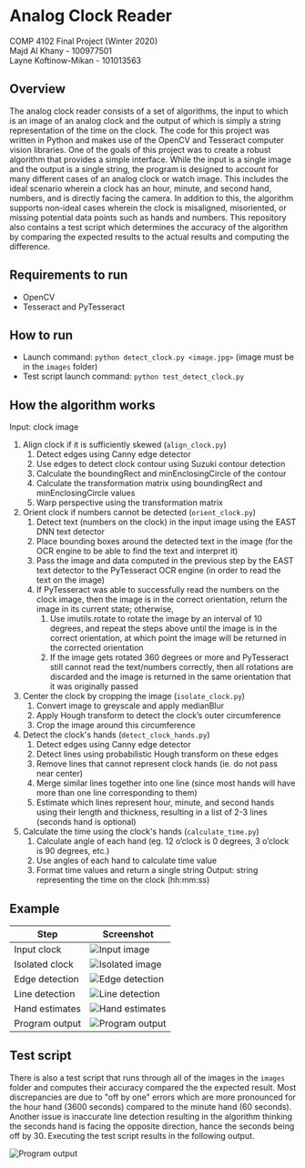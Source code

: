 # Analog Clock Reader
COMP 4102 Final Project (Winter 2020)  
Majd Al Khany - 100977501  
Layne Koftinow-Mikan - 101013563

## Overview
The analog clock reader consists of a set of algorithms, the input to which is an image of an analog clock and the output of which is simply a string representation of the time on the clock. The code for this project was written in Python and makes use of the OpenCV and Tesseract computer vision libraries. One of the goals of this project was to create a robust algorithm that provides a simple interface. While the input is a single image and the output is a single string, the program is designed to account for many different cases of an analog clock or watch image. This includes the ideal scenario wherein a clock has an hour, minute, and second hand, numbers, and is directly facing the camera. In addition to this, the algorithm supports non-ideal cases wherein the clock is misaligned, misoriented, or missing potential data points such as hands and numbers. This repository also contains a test script which determines the accuracy of the algorithm by comparing the expected results to the actual results and computing the difference.

## Requirements to run
- OpenCV
- Tesseract and PyTesseract

## How to run
- Launch command: `python detect_clock.py <image.jpg>` (image must be in the `images` folder)
- Test script launch command: `python test_detect_clock.py`

## How the algorithm works
Input: clock image
1. Align clock if it is sufficiently skewed (`align_clock.py`)
    1. Detect edges using Canny edge detector
    2. Use edges to detect clock contour using Suzuki contour detection
    3. Calculate the boundingRect and minEnclosingCircle of the contour
    4. Calculate the transformation matrix using boundingRect and minEnclosingCircle values
    5. Warp perspective using the transformation matrix
2. Orient clock if numbers cannot be detected (`orient_clock.py`)
    1. Detect text (numbers on the clock) in the input image using the EAST DNN text detector
    2. Place bounding boxes around the detected text in the image (for the OCR engine to be able to find the text and interpret it)
    3. Pass the image and data computed in the previous step by the EAST text detector to the PyTesseract OCR engine (in order to read the text on the image)
    4. If PyTesseract was able to successfully read the numbers on the clock image, then the image is in the correct orientation, return the image in its current state; otherwise,
        1. Use imutils.rotate to rotate the image by an interval of 10 degrees, and repeat the steps above until the image is in the correct orientation, at which point the image will be returned in the corrected orientation
        2. If the image gets rotated 360 degrees or more and PyTesseract still cannot read the text/numbers correctly, then all rotations are discarded and the image is returned in the same orientation that it was originally passed
3. Center the clock by cropping the image (`isolate_clock.py`)
    1. Convert image to greyscale and apply medianBlur
    2. Apply Hough transform to detect the clock’s outer circumference
    3. Crop the image around this circumference
4. Detect the clock's hands (`detect_clock_hands.py`)
    1. Detect edges using Canny edge detector
    2. Detect lines using probabilistic Hough transform on these edges
    3. Remove lines that cannot represent clock hands (ie. do not pass near center)
    4. Merge similar lines together into one line (since most hands will have more than one line corresponding to them)
    5. Estimate which lines represent hour, minute, and second hands using their length and thickness, resulting in a list of 2-3 lines (seconds hand is optional)
5. Calculate the time using the clock's hands (`calculate_time.py`)
    1. Calculate angle of each hand (eg. 12 o’clock is 0 degrees, 3 o’clock is 90 degrees, etc.)
    2. Use angles of each hand to calculate time value
    3. Format time values and return a single string
Output: string representing the time on the clock (hh:mm:ss)

## Example
Step | Screenshot
------------ | -------------
Input clock | ![Input image](https://github.com/majdalkhany/analog-clock-reader/blob/master/README_images/img1.png)
Isolated clock | ![Isolated image](https://github.com/majdalkhany/analog-clock-reader/blob/master/README_images/img2.png)
Edge detection | ![Edge detection](https://github.com/majdalkhany/analog-clock-reader/blob/master/README_images/img3.png)
Line detection | ![Line detection](https://github.com/majdalkhany/analog-clock-reader/blob/master/README_images/img4.png)
Hand estimates | ![Hand estimates](https://github.com/majdalkhany/analog-clock-reader/blob/master/README_images/img5.png)
Program output | ![Program output](https://github.com/majdalkhany/analog-clock-reader/blob/master/README_images/img6.png)

## Test script
There is also a test script that runs through all of the images in the `images` folder and computes their accuracy compared the the expected result. Most discrepancies are due to "off by one" errors which are more pronounced for the hour hand (3600 seconds) compared to the minute hand (60 seconds). Another issue is inaccurate line detection resulting in the algorithm thinking the seconds hand is facing the opposite direction, hance the seconds being off by 30. Executing the test script results in the following output.

![Program output](https://github.com/majdalkhany/analog-clock-reader/blob/master/README_images/img7.png)

